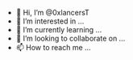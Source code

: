 - 👋 Hi, I’m @0xlancersT
- 👀 I’m interested in ...
- 🌱 I’m currently learning ...
- 💞️ I’m looking to collaborate on ...
- 📫 How to reach me ...

<!---
0xlancersT/0xlancersT is a ✨ special ✨ repository because its `README.md` (this file) appears on your GitHub profile.
You can click the Preview link to take a look at your changes.
--->
